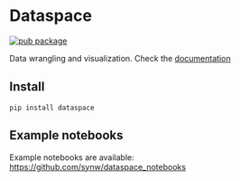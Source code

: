 # Dataspace

[![pub package](https://img.shields.io/pypi/v/dataspace)](https://pypi.org/project/dataspace/)

Data wrangling and visualization. Check the [documentation](https://synw.github.io/dataspace/)

## Install

```
pip install dataspace
```

## Example notebooks

Example notebooks are available: https://github.com/synw/dataspace_notebooks
